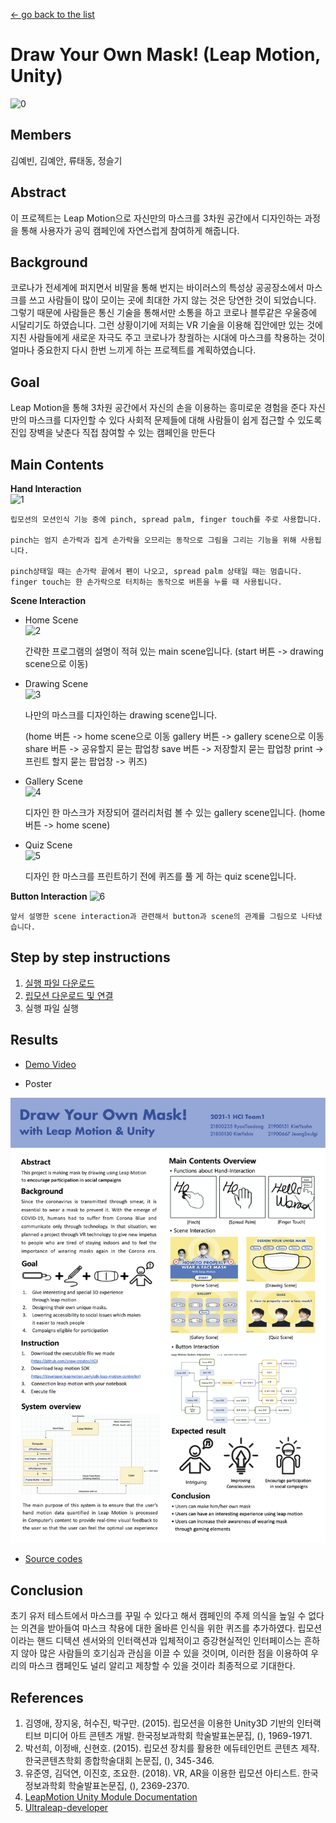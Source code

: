 [← go back to the list](../../HCI.md)

# Draw Your Own Mask! (Leap Motion, Unity) 
![0](/image/0.png)


## Members
김예빈, 김예안, 류태동, 정슬기

## Abstract
이 프로젝트는 Leap Motion으로 자신만의 마스크를 3차원 공간에서 디자인하는 과정을 통해 사용자가 공익 캠페인에 자연스럽게 참여하게 해줍니다.

## Background 
코로나가 전세계에 퍼지면서 비말을 통해 번지는 바이러스의 특성상 공공장소에서 마스크를 쓰고 사람들이 많이 모이는 곳에 최대한 가지 않는 것은 당연한 것이 되었습니다. 그렇기 때문에 사람들은 통신 기술을 통해서만 소통을 하고 코로나 블루같은 우울증에 시달리기도 하였습니다. 그런 상황이기에 저희는 VR 기술을 이용해 집안에만 있는 것에 지친 사람들에게 새로운 자극도 주고 코로나가 창궐하는 시대에 마스크를 착용하는 것이 얼마나 중요한지 다시 한번 느끼게 하는 프로젝트를 계획하였습니다.

## Goal 
Leap Motion을 통해 3차원 공간에서 자신의 손을 이용하는 흥미로운 경험을 준다
자신만의 마스크를 디자인할 수 있다
사회적 문제들에 대해 사람들이 쉽게 접근할 수 있도록 진입 장벽을 낮춘다
직접 참여할 수 있는 캠페인을 만든다

## Main Contents 
**Hand Interaction**  
![1](/image/1.png)   
    
    
    립모션의 모션인식 기능 중에 pinch, spread palm, finger touch를 주로 사용합니다. 
    
    pinch는 엄지 손가락과 집게 손가락을 오므리는 동작으로 그림을 그리는 기능을 위해 사용됩니다. 
    
    pinch상태일 때는 손가락 끝에서 펜이 나오고, spread palm 상태일 때는 멈춥니다. finger touch는 한 손가락으로 터치하는 동작으로 버튼을 누를 때 사용됩니다.


**Scene Interaction**

* Home Scene   
![2](/image/2.png)   

    간략한 프로그램의 설명이 적혀 있는 main scene입니다.
    (start 버튼 -> drawing scene으로 이동) 

* Drawing Scene   
![3](/image/3.png)   

    나만의 마스크를 디자인하는 drawing scene입니다.

    (home 버튼 -> home scene으로 이동
    gallery 버튼 -> gallery scene으로 이동 
    share 버튼 -> 공유할지 묻는 팝업창
    save 버튼 -> 저장할지 묻는 팝업창 
    print -> 프린트 할지 묻는 팝업창 -> 퀴즈)  

* Gallery Scene   
![4](/image/4.png)   

    디자인 한 마스크가 저장되어 갤러리처럼 볼 수 있는 gallery scene입니다.
    (home 버튼 -> home scene) 

* Quiz Scene   
![5](/image/5.png)   

    디자인 한 마스크를 프린트하기 전에 퀴즈를 풀 게 하는 quiz scene입니다.      
   
**Button Interaction**
![6](/image/6.png)   

    앞서 설명한 scene interaction과 관련해서 button과 scene의 관계를 그림으로 나타냈습니다.


## Step by step instructions
1. [실행 파일 다운로드](https://github.com/snow-creater/HCI)
3. [립모션 다운로드 및 연결](https://developer.leapmotion.com/sdk-leap-motion-controller)
4. 실행 파일 실행

## Results
* [Demo Video](https://user-images.githubusercontent.com/48082551/120884830-7048bb80-c620-11eb-98e2-b942de5bbc4e.mp4)

* Poster

![HCI_poster](./image/HCI_poster.png)

* [Source codes](https://github.com/duidong/HCI2021_Team01.git)

## Conclusion 
초기 유저 테스트에서 마스크를 꾸밀 수 있다고 해서 캠페인의 주제 의식을 높일 수 없다는 의견을 받아들여 마스크 착용에 대한 올바른 인식을 위한 퀴즈를 추가하였다. 
립모션이라는 핸드 디텍션 센서와의 인터랙션과 입체적이고 증강현실적인 인터페이스는 흔하지 않아 많은 사람들의 호기심과 관심을 이끌 수 있을 것이며, 
이러한 점을 이용하여 우리의 마스크 캠페인도 널리 알리고 제창할 수 있을 것이라 최종적으로 기대한다.

## References
1. 김영애, 장지웅, 허수진, 박구만. (2015). 립모션을 이용한 Unity3D 기반의 인터랙티브 미디어 아트 콘텐츠 개발. 한국정보과학회 학술발표논문집, (), 1969-1971.
2. 박선희, 이정배, 신현호. (2015). 립모션 장치를 활용한 에듀테인먼트 콘텐츠 제작. 한국콘텐츠학회 종합학술대회 논문집, (), 345-346.
3. 유준영, 김덕연, 이진호, 조요한. (2018). VR, AR을 이용한 립모션 아티스트. 한국정보과학회 학술발표논문집, (), 2369-2370.
4. [LeapMotion Unity Module Documentation](https://leapmotion.github.io/UnityModules/)
5. [Ultraleap-developer](https://developer-archive.leapmotion.com/documentation/v2/unity/unity/Unity_UIInput_Setup.html)
